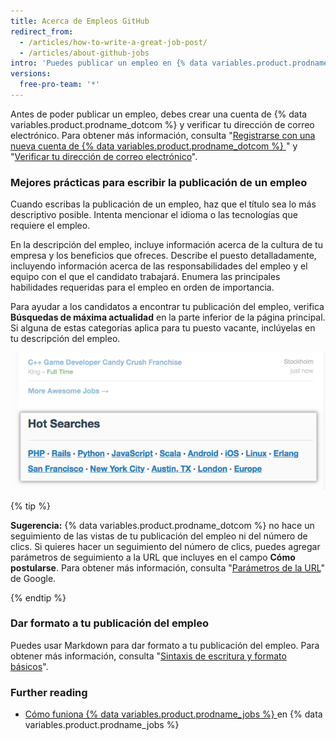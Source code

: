 ```yaml
---
title: Acerca de Empleos GitHub
redirect_from:
  - /articles/how-to-write-a-great-job-post/
  - /articles/about-github-jobs
intro: 'Puedes publicar un empleo en {% data variables.product.prodname_jobs %} para encontrar talentos para tu negocio.'
versions:
  free-pro-team: '*'
---
```


Antes de poder publicar un empleo, debes crear una cuenta de {% data variables.product.prodname_dotcom %} y verificar tu dirección de correo electrónico. Para obtener más información, consulta "[Registrarse con una nueva cuenta de {% data variables.product.prodname_dotcom %} ](/articles/signing-up-for-a-new-github-account)" y "[Verificar tu dirección de correo electrónico](/articles/verifying-your-email-address)".

### Mejores prácticas para escribir la publicación de un empleo

Cuando escribas la publicación de un empleo, haz que el título sea lo más descriptivo posible. Intenta mencionar el idioma o las tecnologías que requiere el empleo.

En la descripción del empleo, incluye información acerca de la cultura de tu empresa y los beneficios que ofreces. Describe el puesto detalladamente, incluyendo información acerca de las responsabilidades del empleo y el equipo con el que el candidato trabajará. Enumera las principales habilidades requeridas para el empleo en orden de importancia.

Para ayudar a los candidatos a encontrar tu publicación del empleo, verifica **Búsquedas de máxima actualidad** en la parte inferior de la página principal. Si alguna de estas categorías aplica para tu puesto vacante, inclúyelas en tu descripción del empleo.

![Sección Búsquedas de máxima actualidad de {% data variables.product.prodname_dotcom %}](/assets/images/help/jobs/hot-searches.png)

{% tip %}

**Sugerencia:** {% data variables.product.prodname_dotcom %} no hace un seguimiento de las vistas de tu publicación del empleo ni del número de clics. Si quieres hacer un seguimiento del número de clics, puedes agregar parámetros de seguimiento a la URL que incluyes en el campo **Cómo postularse**. Para obtener más información, consulta "[Parámetros de la URL](https://support.google.com/google-ads/answer/6277564?hl=en)" de Google.

{% endtip %}

### Dar formato a tu publicación del empleo

Puedes usar Markdown para dar formato a tu publicación del empleo. Para obtener más información, consulta "[Sintaxis de escritura y formato básicos](/articles/basic-writing-and-formatting-syntax)".

### Further reading

- [Cómo funiona {% data variables.product.prodname_jobs %} ](https://jobs.github.com/faq) en {% data variables.product.prodname_jobs %}
